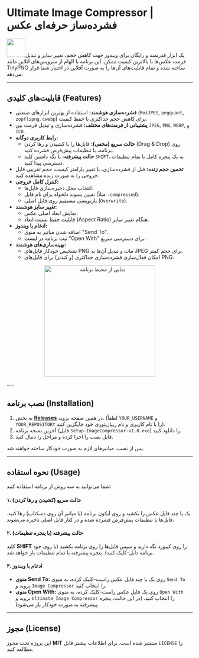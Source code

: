 # Ultimate Image Compressor | فشرده‌ساز حرفه‌ای عکس

<img src="https://i.imgur.com/HY6IhSG.png" width="50"/>یک ابزار قدرتمند و رایگان برای ویندوز جهت کاهش حجم، تغییر سایز و تبدیل فرمت عکس‌ها با بالاترین کیفیت ممکن. این برنامه با الهام از سرویس‌های آنلاین مانند TinyPNG ساخته شده و تمام قابلیت‌های آن‌ها را به صورت آفلاین در اختیار شما قرار می‌دهد.

---

## قابلیت‌های کلیدی (Features)

- **فشرده‌سازی هوشمند:** استفاده از بهترین ابزارهای صنعتی (`MozJPEG`, `pngquant`, `zopflipng`, `cwebp`) برای کاهش حجم حداکثری با حفظ کیفیت.
- **پشتیبانی از فرمت‌های مختلف:** فشرده‌سازی و تبدیل فرمت بین `JPEG`, `PNG`, `WEBP`, و `ICO`.
- **رابط کاربری دوگانه:**
    - **حالت سریع (مخفی):** فایل‌ها را با کشیدن و رها کردن (Drag & Drop) روی برنامه، با تنظیمات پیش‌فرض فشرده کنید.
    - **حالت پیشرفته:** با نگه داشتن کلید `SHIFT`، به یک پنجره کامل با تمام تنظیمات دسترسی پیدا کنید.
- **تخمین حجم زنده:** قبل از فشرده‌سازی، با تغییر پارامتر کیفیت، حجم تقریبی فایل خروجی را به صورت زنده مشاهده کنید.
- **کنترل کامل خروجی:**
    - انتخاب محل ذخیره‌سازی فایل‌ها.
    - تعیین پسوند دلخواه برای نام فایل (مثلاً `-compressed`).
    - بازنویسی مستقیم روی فایل اصلی (`Overwrite`).
- **تغییر سایز هوشمند:**
    - نمایش ابعاد اصلی عکس.
    - قابلیت حفظ نسبت ابعاد (Aspect Ratio) هنگام تغییر سایز.
- **ادغام با ویندوز:**
    - اضافه شدن میانبر به منوی "Send To".
    - ثبت برنامه در لیست "Open With" برای دسترسی سریع.
- **بهینه‌سازی‌های هوشمند:**
    - تشخیص خودکار فایل‌های PNG مات و تبدیل آن‌ها به JPEG برای حجم کمتر.
    - امکان فعال‌سازی فشرده‌سازی حداکثری (و کندتر) برای فایل‌های PNG.

<p align="center">
  <img src="https://i.imgur.com/MGOLzY5.png" alt="نمایی از محیط برنامه" width="300"/>
</p>---

## نصب برنامه (Installation)

1.  به بخش **[Releases](https://github.com/YOUR_USERNAME/YOUR_REPOSITORY/releases)** در همین صفحه بروید. (لطفاً `YOUR_USERNAME` و `YOUR_REPOSITORY` را با نام کاربری و نام ریپازیتوری خود جایگزین کنید).
2.  آخرین نسخه برنامه (فایل `Setup-ImageCompressor-v1.0.exe`) را دانلود کنید.
3.  فایل نصب را اجرا کرده و مراحل را دنبال کنید.

پس از نصب، میانبرهای لازم به صورت خودکار ساخته خواهند شد.

---

## نحوه استفاده (Usage)

شما می‌توانید به سه روش از برنامه استفاده کنید:

#### ۱. حالت سریع (کشیدن و رها کردن)
یک یا چند فایل عکس را بکشید و روی آیکون برنامه (یا میانبر آن روی دسکتاپ) رها کنید. فایل‌ها با تنظیمات پیش‌فرض فشرده شده و در کنار فایل اصلی ذخیره می‌شوند.

#### ۲. حالت پیشرفته (با پنجره تنظیمات)
کلید **SHIFT** را روی کیبورد نگه دارید و سپس فایل‌ها را روی برنامه بکشید (یا روی خود برنامه دابل-کلیک کنید). پنجره پیشرفته با تمام تنظیمات باز خواهد شد.

#### ۳. ادغام با ویندوز
* **منوی Send To:** روی یک یا چند فایل عکس راست-کلیک کرده، به منوی `Send To` بروید و `Image Compressor` را انتخاب کنید.
* **منوی Open With:** روی یک فایل عکس راست-کلیک کرده، به منوی `Open With` بروید و `Ultimate Image Compressor` را انتخاب کنید. (در این حالت، پنجره پیشرفته به صورت خودکار باز می‌شود).

---

## مجوز (License)
این پروژه تحت مجوز **MIT** منتشر شده است. برای اطلاعات بیشتر فایل `LICENSE` را مطالعه کنید.
